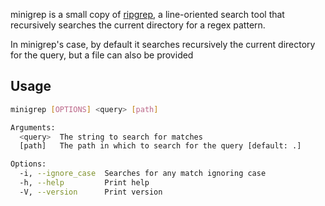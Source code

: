 minigrep is a small copy of [ripgrep](https://github.com/BurntSushi/ripgrep), a line-oriented search tool that recursively searches the current directory for a regex pattern.

In minigrep's case, by default it searches recursively the current directory for the query, but a file can also be provided

## Usage

```bash
minigrep [OPTIONS] <query> [path]

Arguments:
  <query>  The string to search for matches
  [path]   The path in which to search for the query [default: .]

Options:
  -i, --ignore_case  Searches for any match ignoring case
  -h, --help         Print help
  -V, --version      Print version
```
